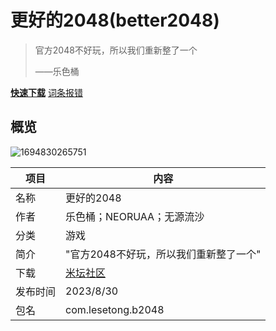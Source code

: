 # 更好的2048(better2048)

> 官方2048不好玩，所以我们重新整了一个
>
> ——乐色桶

**[快速下载](https://www.bandbbs.cn/resources/1729/)** [词条报错](https://gitee.com/pietechws/open-wear-wiki/issues/new)

## 概览

![1694830265751](image/better2048/1694830265751.png)

| 项目     | 内容                                            |
| -------- | ----------------------------------------------- |
| 名称     | 更好的2048                                      |
| 作者     | 乐色桶；NEORUAA；无源流沙                       |
| 分类     | 游戏                                            |
| 简介     | "官方2048不好玩，所以我们重新整了一个"          |
| 下载     | [米坛社区](https://www.bandbbs.cn/resources/1729/) |
| 发布时间 | 2023/8/30                                       |
| 包名     | com.lesetong.b2048                              |
